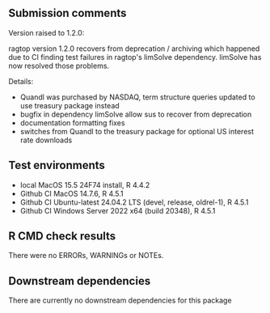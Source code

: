 ## Submission comments
Version raised to 1.2.0:

ragtop version 1.2.0 recovers from deprecation / archiving which happened due to CI finding test failures in ragtop's limSolve dependency.  limSolve has now resolved those problems.

Details:
  - Quandl was purchased by NASDAQ, term structure queries updated to use treasury package instead
  - bugfix in dependency limSolve allow sus to recover from deprecation
  - documentation formatting fixes
  - switches from Quandl to the treasury package for optional US interest rate downloads

## Test environments
* local MacOS 15.5 24F74 install, R 4.4.2
* Github CI MacOS 14.7.6, R 4.5.1
* Github CI Ubuntu-latest 24.04.2 LTS (devel, release, oldrel-1), R 4.5.1
* Github CI Windows Server 2022 x64 (build 20348), R 4.5.1

## R CMD check results
There were no ERRORs, WARNINGs or NOTEs. 


## Downstream dependencies
There are currently no downstream dependencies for this package
